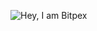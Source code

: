 ![Hey, I am Bitpex](https://capsule-render.vercel.app/api?type=venom&height=400&color=gradient&text=Hello,%20I%20am%20Bitpex&reversal=false&section=header&textBg=false&fontSize=60&animation=twinkling&stroke=000000&desc=Java%20-%20Kotlin%20Developer&descSize=20&descAlignY=60&strokeWidth=1)

